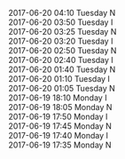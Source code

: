 2017-06-20 04:10 Tuesday  N  
2017-06-20 03:50 Tuesday  I  
2017-06-20 03:25 Tuesday  N  
2017-06-20 03:20 Tuesday  I  
2017-06-20 02:50 Tuesday  N  
2017-06-20 02:40 Tuesday  I  
2017-06-20 01:40 Tuesday  N  
2017-06-20 01:10 Tuesday  I  
2017-06-20 01:05 Tuesday  N  
2017-06-19 18:10 Monday  I  
2017-06-19 18:05 Monday  N  
2017-06-19 17:50 Monday  I  
2017-06-19 17:45 Monday  N  
2017-06-19 17:40 Monday  I  
2017-06-19 17:35 Monday  N  
